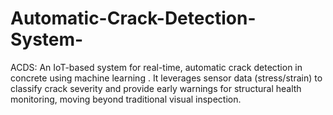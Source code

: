 # Automatic-Crack-Detection-System-
ACDS: An IoT-based system for real-time, automatic crack detection in concrete using machine learning . It leverages sensor data (stress/strain) to classify crack severity and provide early warnings for structural health monitoring, moving beyond traditional visual inspection.
